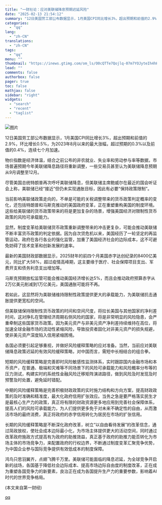 ```yaml
---
title: "一财社论：应对美联储降息预期迟延风险"
date: "2025-02-13 21:54:12"
summary: "12日美国劳工部公布数据显示，1月美国CPI同比增长3%，超出预期和前值的2.9%，环比增长0.5%..."
categories:
  - "qq"
lang:
  - "zh-CN"
translations:
  - "zh-CN"
tags:
  - "qq"
menu: ""
thumbnail: "https://inews.gtimg.com/om_ls/O0cQTTe7Qojlq-07m7YOJyteIh4hHNLYqVEee34PxZ1pMAA_640360/0"
lead: ""
comments: false
authorbox: false
pager: true
toc: false
mathjax: false
sidebar: "right"
widgets:
  - "search"
  - "recent"
  - "taglist"
---
```


![图片](https://inews.gtimg.com/om_bt/OreoImiN4AGTFInUnN05fm7CNigphYFTsOuY7efvRH_ysAA/641)

12日美国劳工部公布数据显示，1月美国CPI同比增长3%，超出预期和前值的2.9%，环比增长0.5%，为2023年8月以来的最大涨幅，超过预期的0.3%以及前值的0.4%，连续七个月加速。

物价指数是经济体温，结合之前公布的非农就业、失业率和劳动参与率等数据，市场普遍预期今年美联储降息路径将重新调整，一些交易员甚至认为美联储降息预期从9月调整至12月。

尽管美国总统特朗普再次呼吁美联储降息，但美联储主席鲍威尔在最近的国会听证会上称，美联储已经“接近”但仍未实现通胀目标，因此有必要“保持政策限制”。

当前影响美联储政策走向的，不单是可能的关税调整带来的货币政策判定概率的变化，还包括特朗普和马斯克推动的美国政府变革，正在重塑重构美国的制度环境。这些给美联储的货币政策带来的将是更加复杂的场景，增强美国经济对限制性货币政策的风险可承载能力。

显然，制度变革给美联储货币政策重新调整带来的冲击更复杂，可能会推动美联储不断丰富货币政策的判定依据。因为自次贷危机以来，美国经历了一轮坚定的再监管运动，政府在各行各业的强化监管，加重了美国经济社会的边际成本，这不可避免妨碍了技术变革和创新发展的速率。

最新的美国财政部数据显示，2025财年的前四个月美国赤字达创纪录的8400亿美元，同比扩大58%，超过疫情高峰期，这主要缘于医疗、社会保障项目支出、军费开支和债务利息支出增加等。

马斯克预期放松监管可能会推动美国经济增长达5%，而且会推动政府预算赤字从2万亿美元削减到1万亿美元，美国通胀可能将不再。

若如此，这显然将为美联储维持限制性政策提供更大的承载能力，为美联储抗击通胀提供更宽松的空间。

但美联储保持限制性货币政策的时间和空间尺度，将拉长美国与其他国家的净利差时间，这对挣扎在管理经济周期右侧风险的国家，将是非常明显的风险隐患，会严重牵制这些国家货币政策。因为美元资产与非美元资产净利差持续维持在高位，将加速全球金融市场的流动性紧缩风险，导致投资者固化对非美元资产的损失规避，使非美元资产深度陷入信用紧缩困境。

各国必须要引起足够重视，并做好风险缓释策略的应对准备。当然，当前应对美联储降息政策迟延的有效风险缓释策略，对中国而言，需短中长相结合的组合拳。

短期的风险缓释策略是完善即时风险敏感性监测体系，实时跟踪国内金融市场和本币资产，在普通、极端和灾难等不同场景下的风险可承载能力和风险概率分布等的压力测试，构建实时的系统性金融风险迁移矩阵演进路径，做到风险及时发现及时预警及时处置，避免延时错配。

中期的风险缓释策略是完善积极财政政策的实时施力结构和方向方案，提高财政政策的及时准确和精准度，最大化政府信用扩张效应。当务之急是要严格落实民生才是最核心生产力的政策，真正将有限的财政资源更多地应用到完善社会保障体系，提高人们的风险可承载能力，为人们提供更多免于对未来不确定性的自由，从而激活市场的最终消费，真正将政府的赤字信用转化为居民在市场的扩张信用。

长期的风险缓释策略是不断深化政府改革，树立“以自由看待发展”的改革信念，通过简政放权，使社会成本边际最小化，为市场主体提供更大的活动空间，同时通过改革政府施政方式提高有为政府的助推效益，真正基于政府的助推力能否转化为市场主体的市场竞争力，来配置政府的行权边界，不断通过制度变革汇聚竞争优势，为中国企业参与国际竞争提供有效低成本的制度保障。

鸿鸟只思羽翼齐，点翅飞腾千万里。美联储可能面临的降息迟延，为全球竞争开启新的战场，各国基于降低社会边际成本、提高市场边际自由度的制度改革，正在成为重塑各国竞争力的新要素，良治正在成为各国提升生产力的重要参数，影响着AI时代的世界竞争格局。

 (本文来自第一财经)

[qq](https://new.qq.com/rain/a/20250213A08VOK00)
